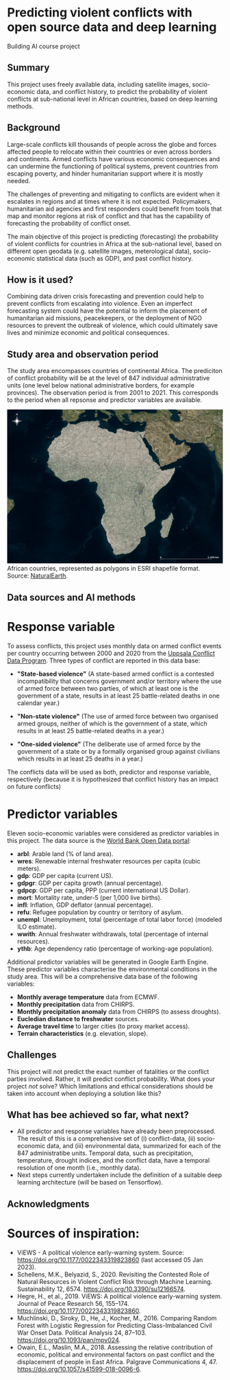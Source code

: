 # Predicting violent conflicts with open source data and deep learning

Building AI course project


## Summary

This project uses freely available data, including satellite images, socio-economic data, and conflict history, to predict the probability of violent conflicts at sub-national level in African countries, based on deep learning methods.


## Background

Large-scale conflicts kill thousands of people across the globe and forces affected people to relocate within their countries or even across borders and continents. Armed conflicts have various economic consequences and can undermine the functioning of political systems, prevent countries from escaping poverty, and hinder humanitarian support where it is mostly needed.

The challenges of preventing and mitigating to conflicts are evident when it escalates in regions and at times where it is not expected. Policymakers, humanitarian aid agencies and first responders could benefit from tools that map and monitor regions at risk of conflict and that has the capability of forecasting the probability of conflict onset.

The main objective of this project is predicting (forecasting) the probability of violent conflicts for countries in Africa at the sub-national level, based on different open geodata (e.g. satellite images, meterological data), socio-economic statistical data (such as GDP), and past conflict history.


## How is it used?

Combining data driven crisis forecasting and prevention could help to prevent conflicts from escalating into violence. Even an imperfect forecasting system could have the potential to inform the placement of humanitarian aid missions, peacekeepers, or the deployment of NGO resources to prevent the outbreak of violence, which could ultimately save lives and minimize economic and political consequences.

## Study area and observation period

The study area encompasses countries of continental Africa. The prediciton of conflict probability will be at the level of 847 individual administrative units (one level below national administrative borders, for example provinces). The observation period is from 2001 to 2021. This corresponds to the period when all repsonse and predictor variables are available.

![Study area](/StudyAreaAfrica_ConflictPredictionGeodata.png)
African countries, represented as polygons in ESRI shapefile format. Source: [NaturalEarth](https://www.naturalearthdata.com/). 


## Data sources and AI methods

# Response variable
To assess conflicts, this project uses monthly data on armed conflict events per country occurring between 2000 and 2020 from the [Uppsala Conflict Data Program](https://ucdp.uu.se/). Three types of conflict are reported in this data base:

- **"State-based violence"** (A state-based armed conflict is a contested incompatibility that concerns government and/or territory where the use of armed force between two parties, of which at least one is the government of a state, results in at least 25 battle-related deaths in one calendar year.)

- **"Non-state violence"** (The use of armed force between two organised armed groups, neither of which is the government of a state, which results in at least 25 battle-related deaths in a year.)

- **"One-sided violence"** (The deliberate use of armed force by the government of a state or by a formally organised group against civilians which results in at least 25 deaths in a year.)

The conflicts data will be used as both, predictor and response variable, respectively (because it is hypothesized that conflict history has an impact on future conflicts)


# Predictor variables
Eleven socio-economic variables were considered as predictor variables in this project. The data source is the [World Bank Open Data portal](https://data.worldbank.org):

- **arbl**:	Arable land (% of land area).
- **wres**:	Renewable internal freshwater resources per capita (cubic meters).
- **gdp**: GDP per capita (current US).
- **gdpgr**: GDP per capita growth (annual percentage).
- **gdpcp**: GDP per capita, PPP (current international US Dollar).
- **mort**: Mortality rate, under-5 (per 1,000 live births).
- **infl**: Inflation, GDP deflator (annual percentage).
- **refu**: Refugee population by country or territory of asylum.
- **unempl**: Unemployment, total (percentage of total labor force) (modeled ILO estimate).
- **wwith**: Annual freshwater withdrawals, total (percentage of internal resources).
- **ythb**: Age dependency ratio (percentage of working-age population).

Additional predictor variables will be generated in Google Earth Engine. These predictor variables characterise the environmental conditions in the study area. This will be a comprehensive data base of the following variables:
- **Monthly average temperature** data from ECMWF.
- **Monthly precipitation** data from CHIRPS.
- **Monthly precipitation anomaly** data from CHIRPS (to assess droughts).
- **Eucledian distance to freshwater** sources.
- **Average travel time** to larger cities (to proxy market access).
- **Terrain characteristics** (e.g. elevation, slope).


## Challenges

This project will not predict the exact number of fatalities or the conflict parties involved. Rather, it will predict conflict probability.
What does your project _not_ solve? Which limitations and ethical considerations should be taken into account when deploying a solution like this?


## What has bee achieved so far, what next?

- All predictor and response variables have already been preprocessed. The result of this is a comprehensive set of (i) conflict-data, (ii) socio-economic data, and (iii) environmental data, summarized for each of the 847 administratibe units. Temporal data, such as precipitation, temperature, drought indices, and the conflict data, have a temporal resolution of one month (i.e., monthly data).
- Next steps currently undertaken include the definition of a suitable deep learning architecture (will be based on Tensorflow).


## Acknowledgments

# Sources of inspiration:
- ViEWS - A political violence early-warning system. Source: https://doi.org/10.1177/0022343319823860 (last accessed 05 Jan 2023).
- Schellens, M.K., Belyazid, S., 2020. Revisiting the Contested Role of Natural Resources in Violent Conflict Risk through Machine Learning. Sustainability 12, 6574. https://doi.org/10.3390/su12166574.
- Hegre, H., et al., 2019. ViEWS: A political violence early-warning system. Journal of Peace Research 56, 155–174. https://doi.org/10.1177/0022343319823860.
- Muchlinski, D., Siroky, D., He, J., Kocher, M., 2016. Comparing Random Forest with Logistic Regression for Predicting Class-Imbalanced Civil War Onset Data. Political Analysis 24, 87–103. https://doi.org/10.1093/pan/mpv024.
- Owain, E.L., Maslin, M.A., 2018. Assessing the relative contribution of economic, political and environmental factors on past conflict and the displacement of people in East Africa. Palgrave Communications 4, 47. https://doi.org/10.1057/s41599-018-0096-6.
